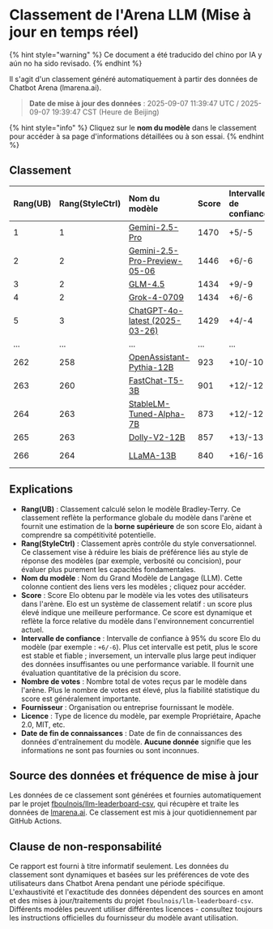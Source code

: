# Classement de l'Arena LLM (Mise à jour en temps réel)


{% hint style="warning" %}
Ce document a été traducido del chino por IA y aún no ha sido revisado.
{% endhint %}




Il s'agit d'un classement généré automatiquement à partir des données de Chatbot Arena (lmarena.ai).

> **Date de mise à jour des données** : 2025-09-07 11:39:47 UTC / 2025-09-07 19:39:47 CST (Heure de Beijing)

{% hint style="info" %}
Cliquez sur le **nom du modèle** dans le classement pour accéder à sa page d'informations détaillées ou à son essai.
{% endhint %}

## Classement

|    Rang(UB) |    Rang(StyleCtrl) | Nom du modèle                                                                                                                             |   Score | Intervalle de confiance | Nombre de votes | Fournisseur                      | Licence                          | Date de fin de connaissances |
|:---|:---|:---|:---|:---|:---|:---|:---|:---|
|        1 |               1 | [Gemini-2.5-Pro](http://aistudio.google.com/app/prompts/new_chat?model=gemini-2.5-pro)                                          | 1470 | +5/-5   | 26,019  | Google                            | Propriétaire                     | nan      |
|        2 |               2 | [Gemini-2.5-Pro-Preview-05-06](http://aistudio.google.com/app/prompts/new_chat?model=gemini-2.5-pro-preview-05-06)              | 1446 | +6/-6   | 13,715  | Google                            | Propriétaire                     | nan      |
|        3 |               2 | [GLM-4.5](https://z.ai/blog/glm-4.5)                                                                                            | 1434 | +9/-9   | 4,112   | Z.ai                              | MIT                              | nan      |
|        4 |               2 | [Grok-4-0709](https://docs.x.ai/docs/models/grok-4-0709)                                                                        | 1434 | +6/-6   | 13,058  | xAI                               | Propriétaire                     | nan      |
|        5 |               3 | [ChatGPT-4o-latest (2025-03-26)](https://x.com/OpenAI/status/1905331956856050135)                                               | 1429 | +4/-4   | 30,777  | OpenAI                            | Propriétaire                     | nan      |
| ... | ... | ... | ... | ... | ... | ... | ... | ... |
|      262 |             258 | [OpenAssistant-Pythia-12B](https://huggingface.co/OpenAssistant/oasst-sft-4-pythia-12b-epoch-3.5)                               |  923 | +10/-10 | 6,368   | OpenAssistant                     | Apache 2.0                       | 2023/4   |
|      263 |             260 | [FastChat-T5-3B](https://huggingface.co/lmsys/fastchat-t5-3b-v1.0)                                                              |  901 | +12/-12 | 4,288   | LMSYS                             | Apache 2.0                       | 2023/4   |
|      264 |             263 | [StableLM-Tuned-Alpha-7B](https://huggingface.co/stabilityai/stablelm-tuned-alpha-7b)                                           |  873 | +12/-12 | 3,336   | Stability AI                      | CC-BY-NC-SA-4.0                  | 2023/4   |
|      265 |             263 | [Dolly-V2-12B](https://huggingface.co/databricks/dolly-v2-12b)                                                                  |  857 | +13/-13 | 3,480   | Databricks                        | MIT                              | 2023/4   |
|      266 |             264 | [LLaMA-13B](https://arxiv.org/abs/2302.13971)                                                                                   |  840 | +16/-16 | 2,446   | Meta                              | Non-commercial                   | 2023/2   |

## Explications

- **Rang(UB)** : Classement calculé selon le modèle Bradley-Terry. Ce classement reflète la performance globale du modèle dans l'arène et fournit une estimation de la **borne supérieure** de son score Elo, aidant à comprendre sa compétitivité potentielle.
- **Rang(StyleCtrl)** : Classement après contrôle du style conversationnel. Ce classement vise à réduire les biais de préférence liés au style de réponse des modèles (par exemple, verbosité ou concision), pour évaluer plus purement les capacités fondamentales.
- **Nom du modèle** : Nom du Grand Modèle de Langage (LLM). Cette colonne contient des liens vers les modèles ; cliquez pour accéder.
- **Score** : Score Elo obtenu par le modèle via les votes des utilisateurs dans l'arène. Elo est un système de classement relatif : un score plus élevé indique une meilleure performance. Ce score est dynamique et reflète la force relative du modèle dans l'environnement concurrentiel actuel.
- **Intervalle de confiance** : Intervalle de confiance à 95% du score Elo du modèle (par exemple : `+6/-6`). Plus cet intervalle est petit, plus le score est stable et fiable ; inversement, un intervalle plus large peut indiquer des données insuffisantes ou une performance variable. Il fournit une évaluation quantitative de la précision du score.
- **Nombre de votes** : Nombre total de votes reçus par le modèle dans l'arène. Plus le nombre de votes est élevé, plus la fiabilité statistique du score est généralement importante.
- **Fournisseur** : Organisation ou entreprise fournissant le modèle.
- **Licence** : Type de licence du modèle, par exemple Propriétaire, Apache 2.0, MIT, etc.
- **Date de fin de connaissances** : Date de fin de connaissances des données d'entraînement du modèle. **Aucune donnée** signifie que les informations ne sont pas fournies ou sont inconnues.

## Source des données et fréquence de mise à jour

Les données de ce classement sont générées et fournies automatiquement par le projet [fboulnois/llm-leaderboard-csv](https://github.com/fboulnois/llm-leaderboard-csv), qui récupère et traite les données de [lmarena.ai](https://lmarena.ai/). Ce classement est mis à jour quotidiennement par GitHub Actions.

## Clause de non-responsabilité

Ce rapport est fourni à titre informatif seulement. Les données du classement sont dynamiques et basées sur les préférences de vote des utilisateurs dans Chatbot Arena pendant une période spécifique. L'exhaustivité et l'exactitude des données dépendent des sources en amont et des mises à jour/traitements du projet `fboulnois/llm-leaderboard-csv`. Différents modèles peuvent utiliser différentes licences - consultez toujours les instructions officielles du fournisseur du modèle avant utilisation.